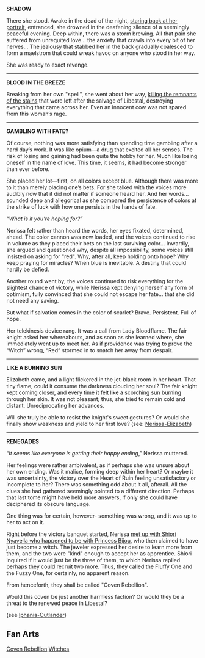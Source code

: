 **SHADOW**

There she stood. Awake in the dead of the night, [staring back at her portrait](https://youtu.be/MXqotm_8_Hc?t=228), entranced, she drowned in the deafening silence of a seemingly peaceful evening. Deep within, there was a storm brewing. All that pain she suffered from unrequited love... the anxiety that crawls into every bit of her nerves… The jealousy that stabbed her in the back gradually coalesced to form a maelstrom that could wreak havoc on anyone who stood in her way.

She was ready to exact revenge.

---

**BLOOD IN THE BREEZE**

Breaking from her own "spell", she went about her way, [killing the remnants of the stains](https://youtu.be/MXqotm_8_Hc?t=483) that were left after the salvage of Libestal, destroying everything that came across her. Even an innocent cow was not spared from this woman’s rage.

---

**GAMBLING WITH FATE?**

Of course, nothing was more satisfying than spending time gambling after a hard day’s work. It was like opium—a drug that excited all her senses. The risk of losing and gaining had been quite the hobby for her. Much like losing oneself in the name of love. This time, it seems, it had become stronger than ever before.

She placed her lot—first, on all colors except blue. Although there was more to it than merely placing one’s bets. For she talked with the voices more audibly now that it did not matter if someone heard her. And her words… sounded deep and allegorical as she compared the persistence of colors at the strike of luck with how one persists in the hands of fate.

_“What is it you’re hoping for?”_

Nerissa felt rather than heard the words, her eyes fixated, determined, ahead. The color cannon was now loaded, and the voices continued to rise in volume as they placed their bets on the last surviving color… Inwardly, she argued and questioned why, despite all impossibility, some voices still insisted on asking for "red". Why, after all, keep holding onto hope? Why keep praying for miracles? When blue is inevitable. A destiny that could hardly be defied.

Another round went by; the voices continued to risk everything for the slightest chance of victory, while Nerissa kept denying herself any form of optimism, fully convinced that she could not escape her fate… that she did not need any saving.

But what if salvation comes in the color of scarlet? Brave. Persistent. Full of hope.

Her telekinesis device rang. It was a call from Lady Bloodflame. The fair knight asked her whereabouts, and as soon as she learned where, she immediately went up to meet her. As if providence was trying to prove the “Witch” wrong, “Red” stormed in to snatch her away from despair.

---

**LIKE A BURNING SUN**

Elizabeth came, and a light flickered in the jet-black room in her heart. That tiny flame, could it consume the darkness clouding her soul? The fair knight kept coming closer, and every time it felt like a scorching sun burning through her skin. It was not pleasant; thus, she tried to remain cold and distant. Unreciprocating her advances.

Will she truly be able to resist the knight's sweet gestures? Or would she finally show weakness and yield to her first love? (see: [Nerissa-Elizabeth](#edge:liz-nerissa))

---

**RENEGADES**

“_It seems like everyone is getting their happy ending_,” Nerissa muttered.

Her feelings were rather ambivalent, as if perhaps she was unsure about her own ending. Was it malice, forming deep within her heart? Or maybe it was uncertainty, the victory over the Heart of Ruin feeling unsatisfactory or incomplete to her? There was something odd about it all, afterall. All the clues she had gathered seemingly pointed to a different direction. Perhaps that last tome might have held more answers, if only she could have deciphered its obscure language.

One thing was for certain, however- something was wrong, and it was up to her to act on it.

Right before the victory banquet started, Nerissa [met up with Shiori Nyavella who happened to be with Princess Bijou](https://youtu.be/MXqotm_8_Hc?t=7518), who then claimed to have just become a witch. The jeweler expressed her desire to learn more from them, and the two were "kind" enough to accept her as apprentice. Shiori inquired if it would just be the three of them, to which Nerissa replied perhaps they could recruit two more. Thus, they called the Fluffy One and the Fuzzy One, for certainly, no apparent reason.

From henceforth, they shall be called "Coven Rebellion".

Would this coven be just another harmless faction? Or would they be a threat to the renewed peace in Libestal?

(see [Iphania-Outlander](#edge:iphania-outlander))

## Fan Arts

[Coven Rebellion](https://x.com/DiChwis12652/status/1922518834847625230)
[Witches](https://x.com/haaro_69/status/1922094444339462652)
